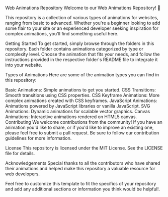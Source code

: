 Web Animations Repository
Welcome to our Web Animations Repository! 🎉

This repository is a collection of various types of animations for websites, ranging from basic to advanced. Whether you're a beginner looking to add some flair to your site or an experienced developer seeking inspiration for complex animations, you'll find something useful here.

Getting Started
To get started, simply browse through the folders in this repository. Each folder contains animations categorized by type or complexity level. Choose the animation that fits your needs, and follow the instructions provided in the respective folder's README file to integrate it into your website.

Types of Animations
Here are some of the animation types you can find in this repository:

Basic Animations: Simple animations to get you started.
CSS Transitions: Smooth transitions using CSS properties.
CSS Keyframe Animations: More complex animations created with CSS keyframes.
JavaScript Animations: Animations powered by JavaScript libraries or vanilla JavaScript.
SVG Animations: Dynamic animations for scalable vector graphics.
Canvas Animations: Interactive animations rendered on HTML5 canvas.
Contributing
We welcome contributions from the community! If you have an animation you'd like to share, or if you'd like to improve an existing one, please feel free to submit a pull request. Be sure to follow our contribution guidelines for more information.

License
This repository is licensed under the MIT License. See the LICENSE file for details.

Acknowledgements
Special thanks to all the contributors who have shared their animations and helped make this repository a valuable resource for web developers.

Feel free to customize this template to fit the specifics of your repository and add any additional sections or information you think would be helpful!.